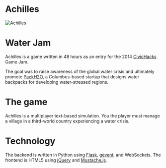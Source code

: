 Achilles
========

![Achilles](http://i.imgur.com/3XsRRVV.png)

Water Jam
=========

Achilles is a game written in 48 hours as an entry for the 2014 [CivicHacks](http://civichacks.org) Game Jam.

The goal was to raise awareness of the global water crisis and ultimately promote [PackH2O](http://www.packh2o.com/), a Columbus-based startup that designs water backpacks for developing water-stressed regions.

The game
========

Achilles is a multiplayer text-based simulation. You the player must manage a village in a third-world country experiencing a water crisis.

Technology
==========

The backend is written in Python using [Flask](http://flask.pocoo.org/), [gevent](http://gevent.org/), and WebSockets. The frontend is HTML5 using [jQuery](http://jquery.com/) and [Mustache.js](https://github.com/janl/mustache.js).
